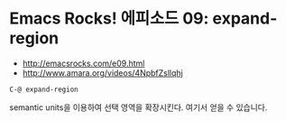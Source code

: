 # Emacs Rocks! 에피소드 09: expand-region

- <http://emacsrocks.com/e09.html>
- <http://www.amara.org/videos/4NpbfZsllqhj>

`C-@ expand-region`

semantic units을 이용하여 선택 영역을 확장시킨다. 여기서 얻을 수 있습니다.
